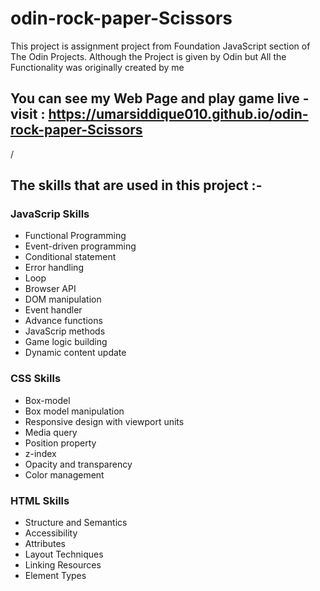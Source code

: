 # odin-rock-paper-Scissors

This project is assignment project from Foundation JavaScript section of The Odin Projects. Although the Project is given by Odin but All the Functionality was originally created by me



## You can see my Web Page and play game live - visit : https://umarsiddique010.github.io/odin-rock-paper-Scissors
/

## The skills that are used in this project :-

### JavaScrip Skills

- Functional Programming 
- Event-driven programming
- Conditional statement
- Error handling
- Loop
- Browser API
- DOM manipulation
- Event handler
- Advance functions
- JavaScrip methods
- Game logic building
- Dynamic content update


### CSS Skills

- Box-model
- Box model manipulation
- Responsive design with viewport units
- Media query
- Position property
- z-index
- Opacity and transparency
- Color management 

### HTML Skills

- Structure and Semantics
- Accessibility
- Attributes
- Layout Techniques
- Linking Resources
- Element Types
